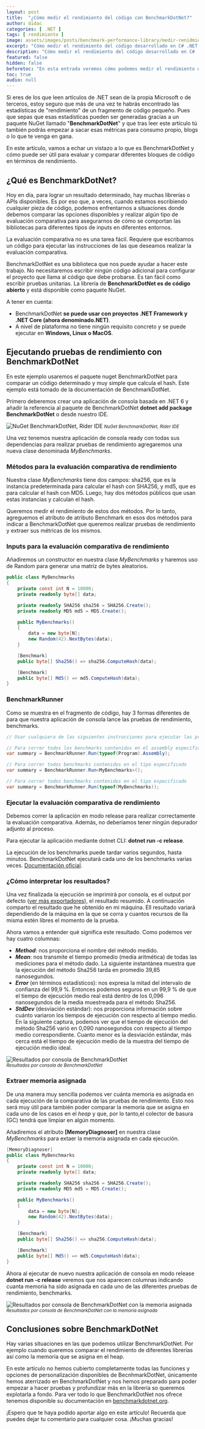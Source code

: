 ```yaml
---
layout: post
title:  "¿Cómo medir el rendimiento del código con BenchmarkDotNet?"
author: didac
categories: [ .NET ]
tags: [ rendimiento ]
image: assets/images/posts/benchmark-performance-library/medir-renidmiento-codigo-benchmarkdotnet.png
excerpt: "Cómo medir el rendimiento del código desarrollado en C# .NET con BenchmarkDotNet."
description: "Cómo medir el rendimiento del código desarrollado en C# .NET con BenchmarkDotNet."
featured: false
hidden: false
beforetoc: "En esta entrada veremos cómo podemos medir el rendimiento del código desarrollado en C# .NET con BenchmarkDotNet."
toc: true
audio: null
---
```


Si eres de los que leen artículos de .NET sean de la propia Microsoft o de terceros, estoy seguro que más de una vez te habrás encontrado las estadísticas de "rendimiento" de un fragmento de código pequeño. Pues que sepas que esas  estadísticas pueden ser generadas gracias a un paquete NuGet llamado "<b>BenchmarkDotNet</b>" y que tras leer este artículo tú también podrás empezar a sacar esas métricas para consumo propio, blogs o lo que te venga en gana.

En este artículo, vamos a echar un vistazo a lo que es BenchmarkDotNet y cómo puede ser útil para evaluar y comparar diferentes bloques de código en términos de rendimiento.

## ¿Qué es BenchmarkDotNet?
Hoy en día, para lograr un resultado determinado, hay muchas librerías o APIs disponibles. Es por eso que, a veces, cuando estamos escribiendo cualquier pieza de código, podemos enfrentarnos a situaciones donde debemos comparar las opciones disponibles y realizar algún tipo de evaluación comparativa para asegurarnos de cómo se comportan las bibliotecas para diferentes tipos de inputs en diferentes entornos.

La evaluación comparativa no es una tarea fácil. Requiere que escribamos un código para ejecutar las instrucciones de las que deseamos realizar la evaluación comparativa.

BenchmarkDotNet es una biblioteca que nos puede ayudar a hacer este trabajo. No necesitaremos escribir ningún código adicional para configurar el proyecto que llama al código que debe probarse. Es tan fácil como escribir pruebas unitarias. La librería de <strong>BenchmarkDotNet es de código abierto</strong> y está disponible como paquete NuGet.

A tener en cuenta:
- BenchmarkDotNet <b>se puede usar con proyectos .NET Framework y .NET Core (ahora denominado.NET)</b>.
- A nivel de plataforma no tiene ningún requisito concreto y se puede ejecutar en <b>Windows, Linux o MacOS</b>.

## Ejecutando pruebas de rendimiento con BenchmarkDotNet
En este ejemplo usaremos el paquete nuget BenchmarkDotNet para comparar un código determinado y  muy  simple que calcula el hash. Este ejemplo está tomado de la documentación de BenchmarkDotNet.

Primero deberemos crear una aplicación de consola basada en .NET 6 y añadir la referencia al paquete de BenchmarkDotNet <b>dotnet add package BenchmarkDotNet</b> o desde nuestro IDE.

![NuGet BenchmarkDotNet, Rider IDE](/assets/images/posts/benchmark-performance-library/benchmarkdotnet-nuget-pckg.png "NuGet BenchmarkDotNet, Rider IDE")
<small><em>NuGet BenchmarkDotNet, Rider IDE</em></small>

Una vez tenemos nuestra aplicación de consola ready con todas sus dependencias para realizar pruebas de rendimiento agregaremos una nueva clase denominada <em>MyBenchmarks</em>.

### Métodos para la evaluación comparativa de rendimiento
Nuestra clase <em>MyBenchmarks</em> tiene dos campos: sha256, que es la instancia predeterminada para calcular el hash con SHA256, y md5, que es para calcular el hash con MD5. Luego, hay dos métodos públicos que usan estas instancias y calculan el hash.

Queremos medir el rendimiento de estos dos métodos. Por lo tanto, agreguemos el atributo de atributo Benchmark en esos dos métodos para indicar a BenchmarkDotNet que queremos realizar pruebas de rendimiento y extraer sus métricas de los mismos.

### Inputs para la evaluación comparativa de rendimiento
Añadiremos un constructor en nuestra clase <em>MyBenchmarks</em> y haremos uso de Random para generar una matriz de bytes aleatorios.

```csharp
public class MyBenchmarks
{
    private const int N = 10000;
    private readonly byte[] data;

    private readonly SHA256 sha256 = SHA256.Create();
    private readonly MD5 md5 = MD5.Create();

    public MyBenchmarks()
    {
        data = new byte[N];
        new Random(42).NextBytes(data);
    }

    [Benchmark]
    public byte[] Sha256() => sha256.ComputeHash(data);

    [Benchmark]
    public byte[] Md5() => md5.ComputeHash(data);
}
```

### BenchmarkRunner
Como se muestra en el fragmento de código, hay 3 formas diferentes de para que nuestra aplicación de consola lance las pruebas de rendimiento, benchmarks.

```csharp
// Usar cualquiera de las siguientes instrucciones para ejecutar las pruebas de rendimiento declaradas en un tipo o assembly

// Para correr todos los benchmarks contenidos en el assembly especificado
var summary = BenchmarkRunner.Run(typeof(Program).Assembly);

// Para correr todos benchmarks contenidos en el tipo especificado
var summary = BenchmarkRunner.Run<MyBenchmarks>();

// Para correr todos benchmarks contenidos en el tipo especificado
var summary = BenchmarkRunner.Run(typeof(MyBenchmarks));
```

### Ejecutar la evaluación comparativa de rendimiento
Debemos correr la aplicación en modo release para realizar correctamente la evaluación comparativa. Además, no deberíamos tener ningún depurador adjunto al proceso.

Para ejecutar la aplicación mediante dotnet CLI: <b>dotnet run -c release</b>.

La ejecución de los benchmarks puede tardar varios segundos, hasta minutos. BenchmarkDotNet ejecutará cada uno de los benchmarks varias veces. <a href="https://benchmarkdotnet.org/articles/guides/how-it-works.html" target="_blank">Documentación oficial</a>.

### ¿Cómo interpretar los resultados?
Una vez finalizada la ejecución se imprimirá por consola, es el output por defecto (<a href="https://benchmarkdotnet.org/articles/configs/exporters.html" target="_blank">ver más exportadores</a>), el resultado resumido. A continuación comparto el resultado que he obtenido en mi máquina. Ell resultado variará dependiendo de la máquina en la que se corra y cuantos recursos de lla misma estén libres el momento de la prueba.

Ahora vamos a entender qué significa este resultado. Como podemos ver hay cuatro columnas:

- <b><em>Method</em></b>: nos proporciona el nombre del método medido.
- <b><em>Mean</em></b>: nos transmite el tiempo promedio (media aritmética) de todas las mediciones para el método dado. La siguiente instantánea muestra que la ejecución del método Sha256 tarda en promedio 39,85 nanosegundos.
- <b><em>Error</em></b> (en términos estadísticos): nos expresa la mitad del intervalo de confianza del 99,9 %. Entonces podemos seguros en un 99,9 % de que el tiempo de ejecución medio real está dentro de los 0,096 nanosegundos de la media muestreada para el método Sha256.
- <b><em>StdDev</em></b> (desviación estándar): nos proporciona información sobre cuánto variaron los tiempos de ejecución con respecto al tiempo medio. En la siguiente captura, podemos ver que el tiempo de ejecución del método Sha256 varió en 0,090 nanosegundos con respecto al tiempo medio correspondiente. Cuanto menor es la desviación estándar, más cerca está el tiempo de ejecución medio de la muestra del tiempo de ejecución medio ideal.

![Resultados por consola de BenchmarkDotNet](/assets/images/posts/benchmark-performance-library/benchmark-results.png "Resultados por consola de BenchmarkDotNet")
<br/><small><em>Resultados por consola de BenchmarkDotNet</em></small>

### Extraer memoria asignada
De una manera muy sencilla podemos ver cuánta memoria es asignada en cada ejecución de la comparativa de las pruebas de rendimiento. Esto nos será muy útil para también poder comparar la memoria que se asigna en cada uno de los casos en el <em>heap</em> y que, por lo tanto,el colector de basura (GC) tendrá que limpiar en algún momento.

Añadiremos el atributo <b>[MemoryDiagnoser]</b> en nuestra clase <em>MyBenchmarks</em> para extaer la memoria asignada en cada ejecución.

```csharp
[MemoryDiagnoser]
public class MyBenchmarks
{
    private const int N = 10000;
    private readonly byte[] data;

    private readonly SHA256 sha256 = SHA256.Create();
    private readonly MD5 md5 = MD5.Create();

    public MyBenchmarks()
    {
        data = new byte[N];
        new Random(42).NextBytes(data);
    }

    [Benchmark]
    public byte[] Sha256() => sha256.ComputeHash(data);

    [Benchmark]
    public byte[] Md5() => md5.ComputeHash(data);
}
```

Ahora al ejecutar de nuevo nuestra aplicación de consola en modo release <b>dotnet run -c release</b> veremos que nos aparecen columnas indicando cuanta memoria ha sido asignada en cada uno de las diferentes pruebas de rendimiento, benchmarks.

![Resultados por consola de BenchmarkDotNet con la memoria asignada](/assets/images/posts/benchmark-performance-library/benchmark-memory-results.png "Resultados por consola de BenchmarkDotNet con la memoria asignada")
<br/><small><em>Resultados por consola de BenchmarkDotNet con la memoria asignada</em></small>

## Conclusiones sobre BenchmarkDotNet
Hay varias situaciones en las que podemos utilizar BenchmarkDotNet. Por ejemplo cuando queremos comparar el rendimiento de diferentes librerías así como la memoria que se asigna en el heap.

En este artículo no hemos cubierto completamente todas las funciones y opciones de personalización disponibles de BecnhmarkDotNet, únicamente hemos aterrizado en BenchmarkDotNet y nos hemos preparado para poder empezar a hacer pruebas y profundizar más en la librería so queremos explotarla a fondo. Para ver todo lo que BenchmarkDotNet nos ofrece tenemos disponible su documentación en <a href="https://benchmarkdotnet.org/" target="_blank">benchmarkdotnet.org</a>.

¡Espero que te haya podido aportar algo en este artículo! Recuerda que puedes dejar tu comentario para cualquier cosa. ¡Muchas gracias!